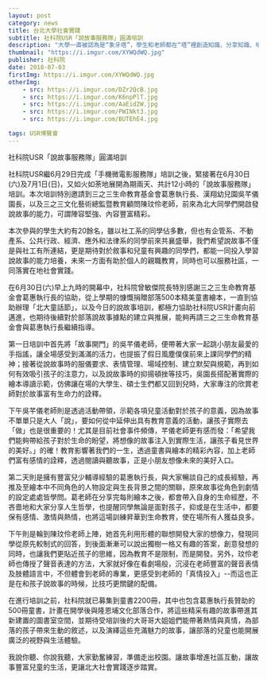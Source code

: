 ```yaml
---
layout: post
category: news
title: 台北大學社會實踐
subtitle: 社科院USR「說故事服務隊」圓滿培訓
description: "大學一直被認為是“象牙塔”，學生和老師都在“塔”裡創造知識、分享知識、培育知識、保護知識，而大學社會責任（USR）概念的提出..."
thumbnail: "https://i.imgur.com/XYWQdWQ.jpg"
publisher: 社科院
date: 2018-07-03
firstImg: https://i.imgur.com/XYWQdWQ.jpg
otherImg:
    - src: https://i.imgur.com/DZr2QcB.jpg
    - src: https://i.imgur.com/K6npPlT.jpg
    - src: https://i.imgur.com/AaEid2W.jpg
    - src: https://i.imgur.com/PWINkt3.jpg
    - src: https://i.imgur.com/BUTEhE4.jpg

tags: USR博覽會
---
```


社科院USR「說故事服務隊」圓滿培訓

社科院USR繼6月29日完成「手機微電影服務隊」培訓之後，緊接著在6月30日(六)及7月1日(日)，又如火如荼地展開為期兩天、共計12小時的「說故事服務隊」培訓。本次培訓特別邀請到三之三生命教育基金會葛惠執行長、漢翔幼兒園吳芊儀園長，以及三之三文化藝術總監暨教育顧問陳玟伶老師，前來為北大同學們開啟發說故事的能力，可謂陣容堅強、內容豐富精彩。

本次參與的學生大約有20餘名，雖以社工系的同學佔多數，但也有企管系、不動產系、公共行政、經濟、應外和法律系的同學前來共襄盛舉，我們希望說故事不僅是與社工有所連結，更是期待對於敘事和兒童有興趣的同學們，都能一同投入學習說故事的能力培養，未來一方面有助於個人的親職教育，同時也可以服務社區，一同落實在地社會實踐。

在6月30日(六)早上九時的開幕中，社科院曾敏傑院長特別感謝三之三生命教育基金會葛惠執行長的協助，從上學期的慷慨捐贈部落500本精美童書繪本，一直到協助辦理「北大童話節」，以及今日的說故事培訓，都極力協助社科院USR計畫向前邁進，也期待後續對於部落說故事據點的建立與推展，能夠再請三之三生命教育基金會與葛惠執行長繼續指導。

第一日培訓中首先將「故事開門」的吳芊儀老師，便帶著大家一起跳小朋友最愛的手指謠，讓全場感受到滿滿的活力，也提振了假日風塵僕僕前來上課同學們的精神；接著從說故事時的服儀要求、表情管理、場域控制、建立默契與規範，再到如何有效吸引孩子的注意力，以及說故事時的抑揚頓挫等技巧，吳園長搭配著實際的繪本導讀示範，仿佛讓在場的大學生、碩士生們都又回到兒時，大家專注的欣賞老師對於故事富有生命力的詮釋。

下午吳芊儀老師則是透過活動帶領，示範各項兒童活動對於孩子的意義，因為故事不單單只是大人「說」，要如何從中延伸出具有教育意義的活動，讓孩子實際去「做」也是很重要的！尤其是目前社會事件頻傳，芊儀老師更有感而發：「希望我們能夠帶給孩子對於生命的盼望，將想像的故事注入到實際生活，讓孩子看見世界的美好。」的確！教育影響著我們的一生，透過童書與繪本的精彩內容，加上老師們富有感情的詮釋，透過閱讀與聽故事，正是小朋友想像未來的美好入口。

第二天則是擁有豐富兒少輔導經驗的葛惠執行長，與大家暢談自己的成長經驗，再推及至繪本中不同角色的人物設定與生長背景之間的關聯，原來故事從角色到劇情的設定處處皆學問。葛老師在分享完每則繪本之後，都會帶入自身的生命經歷，不吝嗇地和大家分享人生哲學，也提醒同學無論是面對孩子，抑或是在生活中，都要保有感情、激情與熱情，也將這場訓練昇華到生命教育，使在場所有人獲益良多。

下午則是輪到陳玟伶老師上陣，她首先利用形體的聯想開發大家的想像力，發現同學從原先較制式的回答，到後面漸漸可以說出獨樹一格又有趣的答案，創意發想的同時，也讓我們更貼近孩子的思維，因為教育不是限制，而是開發。另外，玟伶老師也傳授了聲音表達的方法，大家就好像在看劇場般，沉浸在老師豐富的聲音表情及肢體語言中，不但體會到老師的專業，更感受到老師的「真情投入」--而這也正是在和孩子說故事的時候，比技巧更關鍵的配備。

在進行培訓之前，社科院就已募集到童書2200冊，其中也包含葛惠執行長贊助的500冊童書，計畫在開學後與隆恩埔文化部落合作，將這些精采有趣的故事帶進其新建置的圖書室空間，並期待受培訓後的大哥哥大姐姐們能帶著熱情與真情，為部落的孩子帶來生動的敘述，以及演繹這些充滿魅力的故事，讓部落的兒童也能開展廣泛的視野與生活體驗。

我說你聽、你說我聽，大家勤奮練習，準備走出校園。讓故事增進社區互動，讓故事豐富兒童的生活，更讓北大社會實踐逐步踏實。
